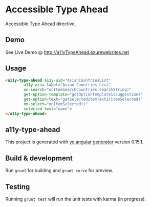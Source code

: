 # Accessible Type Ahead

Accessible Type Ahead directive.

## Demo
See Live Demo @ <a href="http://a11yTypeAhead.azurewebsites.net">http://a11yTypeAhead.azurewebsites.net</a>

## Usage
```html
<a11y-type-ahead a11y-uid="AsianCountriesList"
        a11y-aria-label="Asian Countries List"
        on-search="onItemSearchCountries(searchString)"
        get-option-template="getOptionTemplate1(suggestion)"
        get-option-text="getSelectedItemText1(itemSelected)"
        on-select="onItemSelected()"
        selected-text="name">
</a11y-type-ahead>
```

## a11y-type-ahead

This project is generated with [yo angular generator](https://github.com/yeoman/generator-angular)
version 0.15.1.

## Build & development

Run `grunt` for building and `grunt serve` for preview.

## Testing

Running `grunt test` will run the unit tests with karma (in progress).
